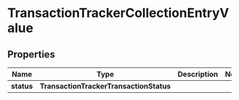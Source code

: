 

# TransactionTrackerCollectionEntryValue


## Properties

| Name | Type | Description | Notes |
|------------ | ------------- | ------------- | -------------|
|**status** | **TransactionTrackerTransactionStatus** |  |  |



